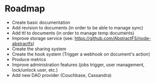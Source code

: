 # Roadmap

- Create basic documentation
- Add revision to documents (in order to be able to manage sync)
- Add ttl to documents (in order to manage temp documents)
- Improve storage service (see: https://github.com/AbstractFS/node-abstractfs)
- Create the sharing system
- Create the hook system (Trigger a webhook on document's action)
- Produce metrics
- Improve administration features (jobs trigger, user management, lock/unlock
  user, etc.)
- Add new DAO provider (Couchbase, Cassandra)


